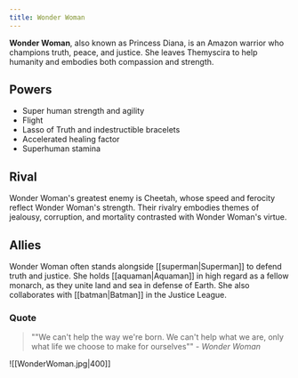 ```yaml
---
title: Wonder Woman
---
```

**Wonder Woman**, also known as Princess Diana, is an Amazon warrior who champions truth, peace, and justice. She leaves Themyscira to help humanity and embodies both compassion and strength.

## Powers
- Super human strength and agility
- Flight
- Lasso of Truth and indestructible bracelets 
- Accelerated healing factor
- Superhuman stamina

## Rival
Wonder Woman's greatest enemy is Cheetah, whose speed and ferocity reflect Wonder Woman's strength. Their rivalry embodies themes of jealousy, corruption, and mortality contrasted with Wonder Woman's virtue.

## Allies
Wonder Woman often stands alongside [[superman|Superman]] to defend truth and justice. She holds [[aquaman|Aquaman]] in high regard as a fellow monarch, as they unite land and sea in defense of Earth. She also collaborates with [[batman|Batman]] in the Justice League.

### Quote
> ""We can't help the way we're born. We can't help what we are, only what life we choose to make for ourselves"" - *Wonder Woman*

![[WonderWoman.jpg|400]]